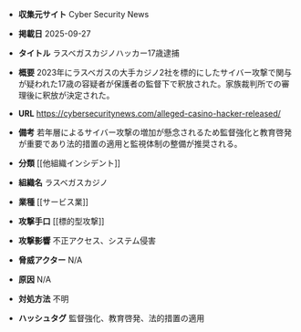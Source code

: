- **収集元サイト**
Cyber Security News

- **掲載日**
2025-09-27

- **タイトル**
ラスベガスカジノハッカー17歳逮捕

- **概要**
2023年にラスベガスの大手カジノ2社を標的にしたサイバー攻撃で関与が疑われた17歳の容疑者が保護者の監督下で釈放された。家族裁判所での審理後に釈放が決定された。

- **URL**
https://cybersecuritynews.com/alleged-casino-hacker-released/

- **備考**
若年層によるサイバー攻撃の増加が懸念されるため監督強化と教育啓発が重要であり法的措置の適用と監視体制の整備が推奨される。

- **分類**
[[他組織インシデント]]

- **組織名**
ラスベガスカジノ

- **業種**
[[サービス業]]

- **攻撃手口**
[[標的型攻撃]]

- **攻撃影響**
不正アクセス、システム侵害

- **脅威アクター**
N/A

- **原因**
N/A

- **対処方法**
不明

- **ハッシュタグ**
監督強化、教育啓発、法的措置の適用
